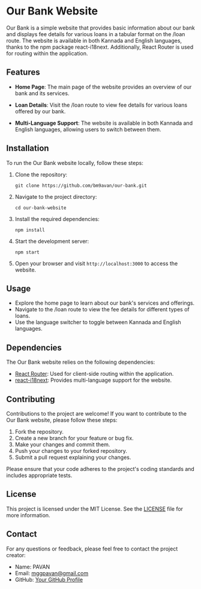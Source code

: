 # Our Bank Website

Our Bank is a simple website that provides basic information about our bank and displays fee details for various loans in a tabular format on the /loan route. The website is available in both Kannada and English languages, thanks to the npm package react-i18next. Additionally, React Router is used for routing within the application.

## Features

- **Home Page**: The main page of the website provides an overview of our bank and its services.

- **Loan Details**: Visit the /loan route to view fee details for various loans offered by our bank.

- **Multi-Language Support**: The website is available in both Kannada and English languages, allowing users to switch between them.

## Installation

To run the Our Bank website locally, follow these steps:

1. Clone the repository:

   ```shell
   git clone https://github.com/bm9avan/our-bank.git
   ```

2. Navigate to the project directory:

   ```shell
   cd our-bank-website
   ```

3. Install the required dependencies:

   ```shell
   npm install
   ```

4. Start the development server:

   ```shell
   npm start
   ```

5. Open your browser and visit `http://localhost:3000` to access the website.

## Usage

- Explore the home page to learn about our bank's services and offerings.
- Navigate to the /loan route to view the fee details for different types of loans.
- Use the language switcher to toggle between Kannada and English languages.

## Dependencies

The Our Bank website relies on the following dependencies:

- [React Router](https://reactrouter.com/): Used for client-side routing within the application.
- [react-i18next](https://react.i18next.com/): Provides multi-language support for the website.

## Contributing

Contributions to the project are welcome! If you want to contribute to the Our Bank website, please follow these steps:

1. Fork the repository.
2. Create a new branch for your feature or bug fix.
3. Make your changes and commit them.
4. Push your changes to your forked repository.
5. Submit a pull request explaining your changes.

Please ensure that your code adheres to the project's coding standards and includes appropriate tests.

## License

This project is licensed under the MIT License. See the [LICENSE](LICENSE) file for more information.

## Contact

For any questions or feedback, please feel free to contact the project creator:

- Name: PAVAN
- Email: mggpavan@gmail.com
- GitHub: [Your GitHub Profile](https://github.com/bm9avan)
